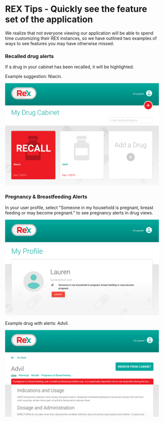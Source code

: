 # REX Tips - Quickly see the feature set of the application

We realize that not everyone viewing our application will be able to spend time customizing their REX instances, so we have outlined two examples of ways to see features you may have otherwise missed. 

### Recalled drug alerts
If a drug in your cabinet has been recalled, it will be highlighted.  

Example suggestion: Niacin. 

![Cabinet](https://github.com/DeloitteDigitalDC/REX/blob/master/evidence/screenshots/cabinet.png)


### Pregnancy & Breastfeeding Alerts 

In your user profile, select "Someone in my household is pregnant, breast feeding or may become pregnant." to see pregnancy alerts in drug views. 

![Select Pregnant](https://github.com/DeloitteDigitalDC/REX/blob/master/evidence/screenshots/select-pregnancy.png)

Example drug with alerts: Advil.

![Advil](https://github.com/DeloitteDigitalDC/REX/blob/master/evidence/screenshots/pregnancy-alert.png)



